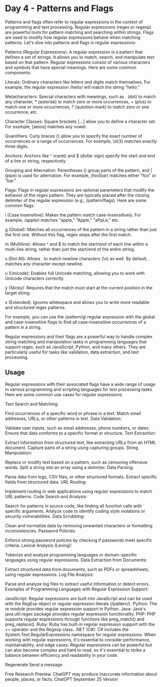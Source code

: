 # Day 4 - Patterns and Flags

Patterns and flags often refer to regular expressions in the context of programming and text processing. Regular expressions (regex or regexp) are powerful tools for pattern matching and searching within strings. Flags are used to modify how regular expressions behave when matching patterns. Let's dive into patterns and flags in regular expressions:

Patterns (Regular Expressions):
A regular expression is a pattern that defines a set of strings. It allows you to match, search, and manipulate text based on that pattern. Regular expressions consist of various characters and symbols that have special meanings. Here are some common components:

Literals: Ordinary characters like letters and digits match themselves. For example, the regular expression /hello/ will match the string "hello."

Metacharacters: Special characters with meanings, such as . (dot) to match any character, * (asterisk) to match zero or more occurrences, + (plus) to match one or more occurrences, ? (question mark) to match zero or one occurrence, etc.

Character Classes: Square brackets [...] allow you to define a character set. For example, [aeiou] matches any vowel.

Quantifiers: Curly braces {} allow you to specify the exact number of occurrences or a range of occurrences. For example, \d{3} matches exactly three digits.

Anchors: Anchors like ^ (caret) and $ (dollar sign) specify the start and end of a line or string, respectively.

Grouping and Alternation: Parentheses () group parts of the pattern, and | (pipe) is used for alternation. For example, (foo|bar) matches either "foo" or "bar."

Flags:
Flags in regular expressions are optional parameters that modify the behavior of the regex pattern. They are typically placed after the closing delimiter of the regular expression (e.g., /pattern/flags). Here are some common flags:

i (Case Insensitive): Makes the pattern match case-insensitively. For example, /apple/i matches "apple," "Apple," "aPpLe," etc.

g (Global): Matches all occurrences of the pattern in a string rather than just the first one. Without this flag, regex stops after the first match.

m (Multiline): Allows ^ and $ to match the start/end of each line within a multi-line string, rather than just the start/end of the entire string.

s (Dot All): Allows . to match newline characters (\n) as well. By default, . matches any character except newline.

u (Unicode): Enables full Unicode matching, allowing you to work with Unicode characters correctly.

y (Sticky): Requires that the match must start at the current position in the target string.

x (Extended): Ignores whitespace and allows you to write more readable and structured regex patterns.

For example, you can use the /pattern/gi regular expression with the global and case-insensitive flags to find all case-insensitive occurrences of a pattern in a string.

Regular expressions and their flags are a powerful way to handle complex string matching and manipulation tasks in programming languages that support regex, such as JavaScript, Python, and many others. They are particularly useful for tasks like validation, data extraction, and text processing.

## Usage

Regular expressions with their associated flags have a wide range of usage in various programming and scripting languages for text processing tasks. Here are some common use cases for regular expressions:

Text Search and Matching:

Find occurrences of a specific word or phrase in a text.
Match email addresses, URLs, or other patterns in text.
Data Validation:

Validate user inputs, such as email addresses, phone numbers, or dates.
Ensure that data conforms to a specific format or structure.
Text Extraction:

Extract information from structured text, like extracting URLs from an HTML document.
Capture parts of a string using capturing groups.
String Manipulation:

Replace or modify text based on a pattern, such as censoring offensive words.
Split a string into an array using a delimiter.
Data Parsing:

Parse data from logs, CSV files, or other structured formats.
Extract specific fields from structured data.
URL Routing:

Implement routing in web applications using regular expressions to match URL patterns.
Code Search and Analysis:

Search for patterns in source code, like finding all function calls with specific arguments.
Analyze code to identify coding style violations or security vulnerabilities.
Data Scrubbing:

Clean and normalize data by removing unwanted characters or formatting inconsistencies.
Password Policies:

Enforce strong password policies by checking if passwords meet specific criteria.
Lexical Analysis (Lexing):

Tokenize and analyze programming languages or domain-specific languages using regular expressions.
Data Extraction from Documents:

Extract structured data from documents, such as PDFs or spreadsheets, using regular expressions.
Log File Analysis:

Parse and analyze log files to extract useful information or detect errors.
Examples of Programming Languages with Regular Expression Support:

JavaScript: Regular expressions are built into JavaScript and can be used with the RegExp object or regular expression literals (/pattern/).
Python: The re module provides regular expression support in Python.
Java: Java's java.util.regex package provides regular expression functionality.
PHP: PHP supports regular expressions through functions like preg_match() and preg_replace().
Ruby: Ruby has built-in regular expression support with the =~ operator and the Regexp class.
.NET (C#): C# includes the System.Text.RegularExpressions namespace for regular expressions.
When working with regular expressions, it's essential to consider performance, maintainability, and edge cases. Regular expressions can be powerful but can also become complex and hard to read, so it's essential to strike a balance between efficiency and readability in your code.


Regenerate
Send a message

Free Research Preview. ChatGPT may produce inaccurate information about people, places, or facts. ChatGPT September 25 Version